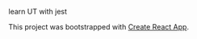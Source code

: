 learn UT with jest

This project was bootstrapped with [Create React App](https://github.com/facebookincubator/create-react-app).
